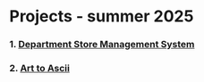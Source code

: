 # Projects - summer 2025


### 1. [Department Store Management System](./DSMS/)
### 2. [Art to Ascii](./A2A/)
